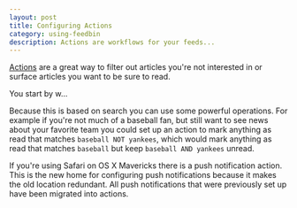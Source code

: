 ```yaml
---
layout: post
title: Configuring Actions
category: using-feedbin
description: Actions are workflows for your feeds...
---
```


[Actions](https://feedbin.com/settings/actions) are a great way to filter out articles you're not interested in or surface articles you want to be sure to read.

You start by w...

Because this is based on search you can use some powerful operations. For example if you're not much of a baseball fan, but still want to see news about your favorite team you could set up an action to mark anything as read that matches `baseball NOT yankees`, which would mark anything as read that matches `baseball` but keep `baseball AND yankees` unread.

If you're using Safari on OS X Mavericks there is a push notification action. This is the new home for configuring push notifications because it makes the old location redundant. All push notifications that were previously set up have been migrated into actions.
